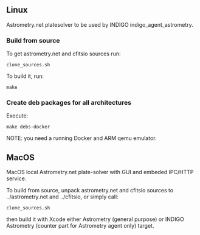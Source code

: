 ## Linux
Astrometry.net platesolver to be used by INDIGO indigo_agent_astrometry.

### Build from source
To get astrometry.net and cfitsio sources run:
```
clone_sources.sh
```
To build it, run:
```
make
```

### Create deb packages for all architectures
Execute:
```
make debs-docker
```
NOTE: you need a running Docker and ARM qemu emulator.

## MacOS
MacOS local Astrometry.net plate-solver with GUI and embeded IPC/HTTP service.

To build from source, unpack astrometry.net and cfitsio sources to ../astrometry.net and ../cfitsio, or simply call:
```
clone_sources.sh
```
then build it with Xcode either Astrometry (general purpose) or INDIGO Astrometry (counter part for Astrometry agent only) target.
